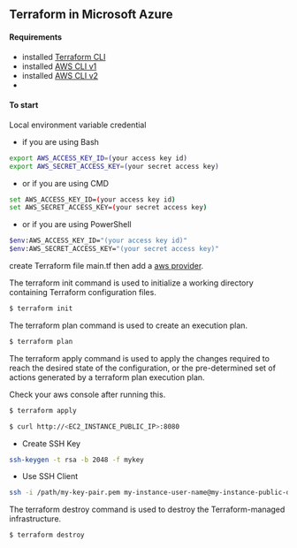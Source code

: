 ## Terraform in Microsoft Azure

#### Requirements

- installed [Terraform CLI](https://www.terraform.io/downloads.html)
- installed [AWS CLI v1](https://docs.aws.amazon.com/cli/latest/userguide/install-cliv1.html)
- installed [AWS CLI v2](https://docs.aws.amazon.com/cli/latest/userguide/install-cliv2.html)
-

#### To start

Local environment variable credential

- if you are using Bash

```sh
export AWS_ACCESS_KEY_ID=(your access key id)
export AWS_SECRET_ACCESS_KEY=(your secret access key)
```

- or if you are using CMD

```sh
set AWS_ACCESS_KEY_ID=(your access key id)
set AWS_SECRET_ACCESS_KEY=(your secret access key)
```

- or if you are using PowerShell

```sh
$env:AWS_ACCESS_KEY_ID="(your access key id)"
$env:AWS_SECRET_ACCESS_KEY="(your secret access key)"
```

create Terraform file main.tf then add a [aws provider](https://www.terraform.io/docs/providers/aws/index.html).

The terraform init command is used to initialize a working directory containing Terraform configuration files.

```sh
$ terraform init
```

The terraform plan command is used to create an execution plan.

```sh
$ terraform plan
```

The terraform apply command is used to apply the changes required to reach the desired state of the configuration, or the pre-determined set of actions generated by a terraform plan execution plan.

Check your aws console after running this.

```sh
$ terraform apply
```

```sh
$ curl http://<EC2_INSTANCE_PUBLIC_IP>:8080
```
 - Create SSH Key
```sh
ssh-keygen -t rsa -b 2048 -f mykey
```

 - Use SSH Client
```sh
ssh -i /path/my-key-pair.pem my-instance-user-name@my-instance-public-dns-name
```

The terraform destroy command is used to destroy the Terraform-managed infrastructure.

```sh
$ terraform destroy
```
